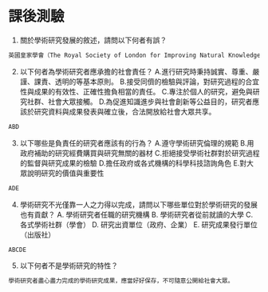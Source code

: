 # 課後測驗

1. 關於學術研究發展的敘述，請問以下何者有誤？
```bash
英國皇家學會（The Royal Society of London for Improving Natural Knowledge），是世界上第一個由政府獲准成立的官方科學社群，對政府負責。
```

2. 以下何者為學術研究者應承擔的社會責任？
A.進行研究時秉持誠實、尊重、嚴謹、課責、透明的等基本原則。
B.接受同儕的檢驗與評論，對研究過程的合宜性與成果的有效性、正確性擔負相當的責任。
C.專注於個人的研究，避免與研究社群、社會大眾接觸。
D.為促進知識進步與社會創新等公益目的，研究者應該於研究資料與成果發表與確立後，合法開放給社會大眾共享。
```bash
ABD
```

3. 以下哪些是負責任的研究者應該有的行為？
A.遵守學術研究倫理的規範
B.用政府補助的研究經費購買與研究無關的器材
C.拒絕接受學術社群對於研究過程的監督與研究成果的檢驗
D.擔任政府或各式機構的科學科技諮詢角色
E.對大眾說明研究的價值與重要性
```bash
ADE
```

4. 學術研究不光僅靠一人之力得以完成，請問以下哪些單位對於學術研究的發展也有貢獻？
A. 學術研究者任職的研究機構
B. 學術研究者從前就讀的大學
C. 各式學術社群（學會）
D. 研究出資單位（政府、企業）
E. 研究成果發行單位（出版社）
```bash
ABCDE
```

5. 以下何者不是學術研究的特性？
```bash
學術研究者盡心盡力完成的學術研究成果，應當好好保存，不可隨意公開給社會大眾。
```
